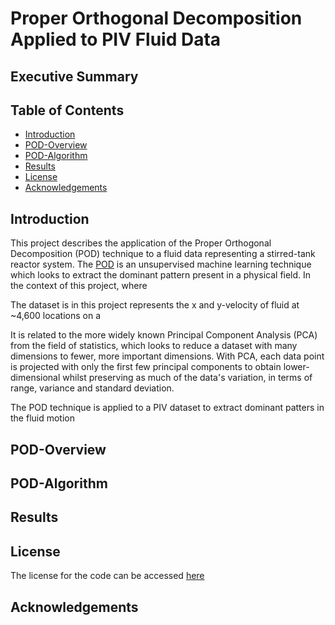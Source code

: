 # Proper Orthogonal Decomposition Applied to PIV Fluid Data

## Executive Summary

## Table of Contents

- [Introduction](#introduction)
- [POD-Overview](#pod-overview)
- [POD-Algorithm](#pod-algorithm)
- [Results](#results)
- [License](#license)
- [Acknowledgements](#acknowledgements)

## Introduction

This project describes the application of the Proper Orthogonal Decomposition (POD) technique to a fluid data representing a stirred-tank reactor system. The [POD](https://en.wikipedia.org/wiki/Proper_orthogonal_decomposition) is an unsupervised machine learning technique which looks to extract the dominant pattern present in a physical field.
In the context of this project, where

The dataset is in this project represents the x and y-velocity of fluid at ~4,600 locations on a

It is related to the more widely known Principal Component Analysis (PCA) from the field of statistics, which looks to reduce a dataset with many dimensions to fewer, more important dimensions.
With PCA, each data point is projected with only the first few principal components to obtain lower-dimensional whilst preserving as much of the data's variation, in terms of range, variance and standard deviation.

The POD technique is applied to a PIV dataset to extract dominant patters in the fluid motion

## POD-Overview

## POD-Algorithm

## Results

## License

The license for the code can be accessed [here](LICENSE.md)

## Acknowledgements
